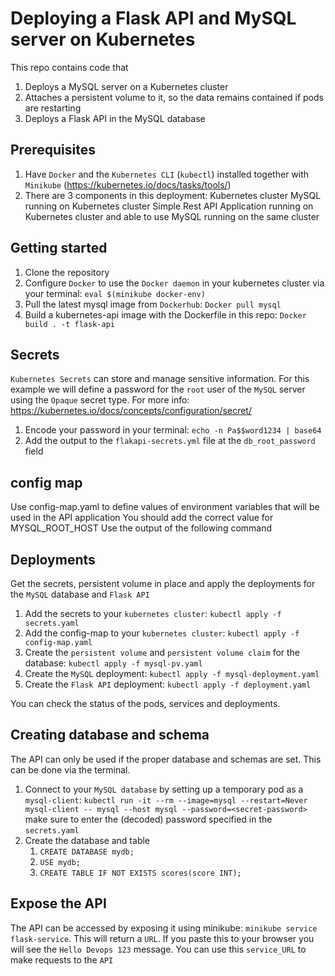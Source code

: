 # Deploying a Flask API and MySQL server on Kubernetes

This repo contains code that 
1) Deploys a MySQL server on a Kubernetes cluster
2) Attaches a persistent volume to it, so the data remains contained if pods are restarting
3) Deploys a Flask API  in the MySQL database

## Prerequisites
1. Have `Docker` and the `Kubernetes CLI` (`kubectl`) installed together with `Minikube` (https://kubernetes.io/docs/tasks/tools/)
2. There are 3 components in this deployment:
    Kubernetes cluster
    MySQL running on Kubernetes cluster
    Simple Rest API Application running on Kubernetes cluster and able to use MySQL running on the same cluster

## Getting started
1. Clone the repository
2. Configure `Docker` to use the `Docker daemon` in your kubernetes cluster via your terminal: `eval $(minikube docker-env)`
3. Pull the latest mysql image from `Dockerhub`: `Docker pull mysql`
4. Build a kubernetes-api image with the Dockerfile in this repo: `Docker build . -t flask-api`

## Secrets
`Kubernetes Secrets` can store and manage sensitive information. For this example we will define a password for the
`root` user of the `MySQL` server using the `Opaque` secret type. For more info: https://kubernetes.io/docs/concepts/configuration/secret/

1. Encode your password in your terminal: `echo -n Pa$$word1234 | base64`
2. Add the output to the `flakapi-secrets.yml` file at the `db_root_password` field

## config map 

Use config-map.yaml to define values of environment variables that will be used in the API application
You should add the correct value for MYSQL_ROOT_HOST
Use the output of the following command

## Deployments
Get the secrets, persistent volume in place and apply the deployments for the `MySQL` database and `Flask API`

1. Add the secrets to your `kubernetes cluster`: `kubectl apply -f secrets.yaml`
2. Add the config-map to your `kubernetes cluster`: `kubectl apply -f config-map.yaml`
3. Create the `persistent volume` and `persistent volume claim` for the database: `kubectl apply -f mysql-pv.yaml`
4. Create the `MySQL` deployment: `kubectl apply -f mysql-deployment.yaml`
5. Create the `Flask API` deployment: `kubectl apply -f deployment.yaml`

You can check the status of the pods, services and deployments.

## Creating database and schema
The API can only be used if the proper database and schemas are set. This can be done via the terminal.
1. Connect to your `MySQL database` by setting up a temporary pod as a `mysql-client`: 
   `kubectl run -it --rm --image=mysql --restart=Never mysql-client -- mysql --host mysql --password=<secret-password>`
   make sure to enter the (decoded) password specified in the `secrets.yaml`
2. Create the database and table
   1. `CREATE DATABASE mydb;`
    2. `USE mydb;`
    3. `CREATE TABLE IF NOT EXISTS scores(score INT);`
    
## Expose the API
The API can be accessed by exposing it using minikube: `minikube service flask-service`. This will return a `URL`. If you paste this to your browser you will see the `Hello Devops 123` message. You can use this `service_URL` to make requests to the `API`


